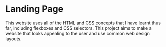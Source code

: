 # Landing Page
This website uses all of the HTML and CSS concepts that I have learnt thus far, including flexboxes and CSS selectors. This project aims to make a website that looks appealing to the user and use common web design layouts. 